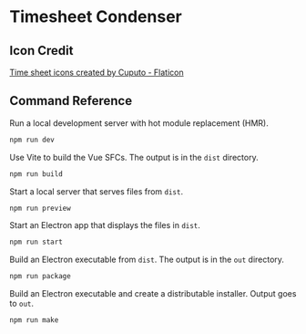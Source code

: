# Timesheet Condenser

## Icon Credit

[Time sheet icons created by Cuputo - Flaticon](https://www.flaticon.com/free-icons/time-sheet "time sheet icons")

## Command Reference

Run a local development server with hot module replacement (HMR).

```bash
npm run dev
```

Use Vite to build the Vue SFCs. The output is in the `dist` directory.

```bash
npm run build
```

Start a local server that serves files from `dist`.

```bash
npm run preview
```

Start an Electron app that displays the files in `dist`.

```bash
npm run start
```

Build an Electron executable from `dist`. The output is in the `out` directory.

```bash
npm run package
```

Build an Electron executable and create a distributable installer. Output goes to `out`.

```bash
npm run make
```

